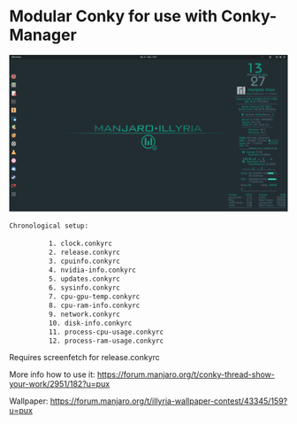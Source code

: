 # Modular Conky for use with Conky-Manager
![alt text](https://github.com/puxplaying/conky/blob/master/conky.png)

    Chronological setup:
    
              1. clock.conkyrc
              2. release.conkyrc
              3. cpuinfo.conkyrc
              4. nvidia-info.conkyrc
              5. updates.conkyrc
              6. sysinfo.conkyrc
              7. cpu-gpu-temp.conkyrc
              8. cpu-ram-info.conkyrc
              9. network.conkyrc
              10. disk-info.conkyrc
              11. process-cpu-usage.conkyrc
              12. process-ram-usage.conkyrc

Requires screenfetch for release.conkyrc

More info how to use it: https://forum.manjaro.org/t/conky-thread-show-your-work/2951/182?u=pux

Wallpaper: https://forum.manjaro.org/t/illyria-wallpaper-contest/43345/159?u=pux
